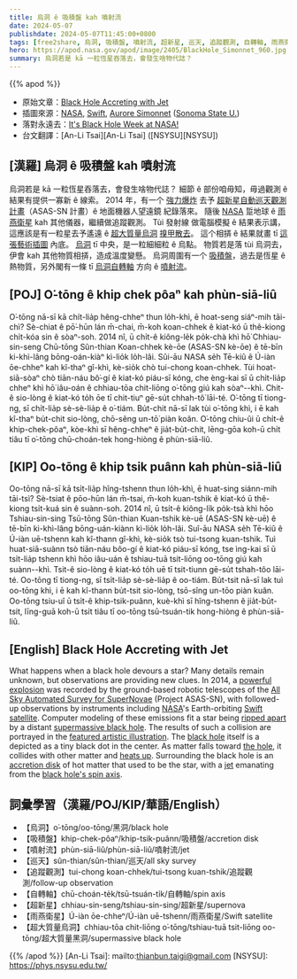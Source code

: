 ```yaml
---
title: 烏洞 ê 吸積盤 kah 噴射流
date: 2024-05-07
publishdate: 2024-05-07T11:45:00+0800
tags: [free2share, 烏洞, 吸積盤, 噴射流, 超新星, 巡天, 追蹤觀測, 自轉軸, 雨燕衛星, 超大質量烏洞]
hero: https://apod.nasa.gov/apod/image/2405/BlackHole_Simonnet_960.jpg
summary: 烏洞若是 kā 一粒恆星吞落去，會發生啥物代誌？
---
```


{{% apod %}}

- 原始文章：[Black Hole Accreting with Jet](https://apod.nasa.gov/apod/ap240507.html)
- 插圖來源：[NASA](https://www.nasa.gov/), [Swift](https://swift.gsfc.nasa.gov/), [Aurore Simonnet](http://auroresimonnet.com/about-me/) ([Sonoma State U.](http://www.phys-astro.sonoma.edu/))
- 落對永遠去：[It's Black Hole Week at NASA!](https://science.nasa.gov/universe/black-hole-week/)
- 台文翻譯：[An-Li Tsai][An-Li Tsai] ([NSYSU][NSYSU])

## [漢羅] 烏洞 ê 吸積盤 kah 噴射流
烏洞若是 kā 一粒恆星吞落去，會發生啥物代誌？
細節 ê 部份咱毋知，毋過觀測 ê 結果有提供一寡新 ê 線索。
2014 年，有一个 [強力爆炸][powerful explosion] 去予 [超新星自動巡天觀測計畫][All Sky Automated Survey for SuperNovae]（ASAS-SN 計畫）ê 地面機器人望遠鏡 紀錄落來。
隨後 [NASA][NASA] 踅地球 ê [雨燕衛星][Swift satellite] kah 其他儀器，繼續做追蹤觀測。
Tùi 發射線 做電腦模擬 ê 結果表示講，這應該是有一粒星去予遙遠 ê [超大質量烏洞][supermassive black hole] [搝甲散去][ripped apart]。
這个相挵 ê 結果就畫 tī [這張藝術插圖][featured artistic illustration] 內底。
[烏洞][black hole] tī 中央，是一粒細細粒 ê 烏點。
物質若是落 tùi 烏洞去，伊會 kah 其他物質相挵，造成溫度變懸。
烏洞周圍有一个 [吸積盤][accretion disk]，過去是恆星 ê 熱物質，另外閣有一條 tī [烏洞自轉軸][black hole's spin axis] 方向 ê [噴射流][jet]。

## [POJ] O͘-tōng ê khip chek pôaⁿ kah phùn-siā-liû
O͘-tōng nā-sī kā chi̍t-lia̍p hêng-chheⁿ thun lo̍h-khì, ē hoat-seng siáⁿ-mih tāi-chì?
Sè-chiat ê pō͘-hūn lán m̄-chai, m̄-koh koan-chhek ê kiat-kó ū thê-kiong chi̍t-kóa sin ê sòaⁿ-soh.
2014 nî, ū chi̍t-ê kiông-le̍k po̍k-chà khì hō͘ Chhiau-sin-seng Chū-tōng Sûn-thian Koan-chhek kè-ōe (ASAS-SN kè-ōe) ê tē-bīn ki-khì-lâng bōng-oán-kiàⁿ kì-lio̍k lo̍h-lâi.
Sûi-āu NASA se̍h Tē-kiû ê Ú-iàn ōe-chheⁿ kah kî-thaⁿ gî-khì, kè-sio̍k chò tui-chong koan-chhek.
Tùi hoat-siā-sòaⁿ chò tiān-náu bô͘-gí ê kiat-kó piáu-sī kóng, che èng-kai sī ū chi̍t-lia̍p chheⁿ khì hō͘ iâu-oán ê chhiau-tōa chit-liōng o͘-tōng giú kah sòaⁿ--khì.
Chit-ê sio-lòng ê kiat-kó to̍h ōe tī chit-tiuⁿ gē-su̍t chhah-tô͘ lāi-té.
O͘-tōng tī tiong-ng, sī chi̍t-lia̍p sè-sè-lia̍p ê o͘-tiám.
Bu̍t-chit nā-sī lak tùi o͘-tōng khì, i ē kah kî-thaⁿ bu̍t-chit sio-lòng, chō-sêng un-tō͘ piàn koân.
O͘-tōng chiu-ûi ū chi̍t-ê khip-chek-pôaⁿ, kòe-khì sī hêng-chheⁿ ê jia̍t-bu̍t-chit, lēng-gōa koh-ū chi̍t tiâu tī o͘-tōng chū-choán-tek hong-hiòng ê phùn-siā-liû.

## [KIP] Oo-tōng ê khip tsik puânn kah phùn-siā-liû
Oo-tōng nā-sī kā tsi̍t-lia̍p hîng-tshenn thun lo̍h-khì, ē huat-sing siánn-mih tāi-tsì?
Sè-tsiat ê pōo-hūn lán m̄-tsai, m̄-koh kuan-tshik ê kiat-kó ū thê-kiong tsi̍t-kuá sin ê suànn-soh.
2014 nî, ū tsi̍t-ê kiông-li̍k po̍k-tsà khì hōo Tshiau-sin-sing Tsū-tōng Sûn-thian Kuan-tshik kè-uē (ASAS-SN kè-uē) ê tē-bīn ki-khì-lâng bōng-uán-kiànn kì-lio̍k lo̍h-lâi.
Suî-āu NASA se̍h Tē-kiû ê Ú-iàn uē-tshenn kah kî-thann gî-khì, kè-sio̍k tsò tui-tsong kuan-tshik.
Tuì huat-siā-suànn tsò tiān-náu bôo-gí ê kiat-kó piáu-sī kóng, tse ìng-kai sī ū tsi̍t-lia̍p tshenn khì hōo iâu-uán ê tshiau-tuā tsit-liōng oo-tōng giú kah suànn--khì.
Tsit-ê sio-lòng ê kiat-kó to̍h uē tī tsit-tiunn gē-su̍t tshah-tôo lāi-té.
Oo-tōng tī tiong-ng, sī tsi̍t-lia̍p sè-sè-lia̍p ê oo-tiám.
Bu̍t-tsit nā-sī lak tuì oo-tōng khì, i ē kah kî-thann bu̍t-tsit sio-lòng, tsō-sîng un-tōo piàn kuân.
Oo-tōng tsiu-uî ū tsi̍t-ê khip-tsik-puânn, kuè-khì sī hîng-tshenn ê jia̍t-bu̍t-tsit, līng-guā koh-ū tsi̍t tiâu tī oo-tōng tsū-tsuán-tik hong-hiòng ê phùn-siā-liû.

## [English] Black Hole Accreting with Jet
What happens when a black hole devours a star?
Many details remain unknown, but observations are providing new clues.
In 2014, a [powerful explosion][powerful explosion] was recorded by the ground-based robotic telescopes of the [All Sky Automated Survey for SuperNovae][All Sky Automated Survey for SuperNovae] (Project ASAS-SN), with followed-up observations by instruments including [NASA][NASA]'s Earth-orbiting [Swift satellite][Swift satellite].
Computer modeling of these emissions fit a star being [ripped apart][ripped apart] by a distant [supermassive black hole][supermassive black hole].
The results of such a collision are portrayed in the [featured artistic illustration][featured artistic illustration].
The [black hole][black hole] itself is a depicted as a tiny black dot in the center.
As matter falls toward [the hole][the hole], it collides with other matter and [heats up][heats up].
Surrounding the black hole is an [accretion disk][accretion disk] of hot matter that used to be the star, with a [jet][jet] emanating from the [black hole's spin axis][black hole's spin axis].

## 詞彙學習（漢羅/POJ/KIP/華語/English）
- 【烏洞】o͘-tōng/oo-tōng/黑洞/black hole
- 【吸積盤】khip-chek-pôaⁿ/khip-tsik-puânn/吸積盤/accretion disk
- 【噴射流】phùn-siā-liû/phùn-siā-liû/噴射流/jet
- 【巡天】sûn-thian/sûn-thian/巡天/all sky survey
- 【追蹤觀測】tui-chong koan-chhek/tui-tsong kuan-tshik/追蹤觀測/follow-up observation
- 【自轉軸】chū-choán-te̍k/tsū-tsuán-ti̍k/自轉軸/spin axis
- 【超新星】chhiau-sin-seng/tshiau-sin-sing/超新星/supernova
- 【雨燕衛星】Ú-iàn ōe-chheⁿ/Ú-iàn uē-tshenn/雨燕衛星/Swift satellite
- 【超大質量烏洞】chhiau-tōa chit-liōng o͘-tōng/tshiau-tuā tsit-liōng oo-tōng/超大質量黑洞/supermassive black hole

{{% /apod %}}
[An-Li Tsai]: mailto:thianbun.taigi@gmail.com
[NSYSU]: https://phys.nsysu.edu.tw/

[copyright]: https://apod.nasa.gov/apod/fap/lib/about_apod.html#srapply
[License3]: https://creativecommons.org/licenses/by/3.0/
[License2]:https://creativecommons.org/licenses/by-nc-nd/2.0/

[powerful explosion]:http://iopscience.iop.org/article/10.3847/2041-8213/aa6003
[All Sky Automated Survey for SuperNovae]:http://www.astronomy.ohio-state.edu/~assassin/index.shtml
[NASA]:https://www.nasa.gov
[Swift satellite]:https://swift.gsfc.nasa.gov/
[ripped apart]:https://thedoorguardian.com/wp-content/uploads/2017/04/DOG-14.jpg
[supermassive black hole]:https://apod.nasa.gov/apod/ap130312.html
[featured artistic illustration]:https://news.mit.edu/2017/black-hole-choking-stardust-0315
[black hole]:https://spaceplace.nasa.gov/black-holes/
[the hole]:https://apod.nasa.gov/apod/ap220501.html
[heats up]:http://stronggravity.eu/public-outreach-tmp/accretion-disks/
[accretion disk]:https://apod.nasa.gov/apod/ap050312.html
[jet]:https://apod.nasa.gov/apod/ap131120.html
[black hole's spin axis]:https://apod.nasa.gov/apod/ap011029.html
